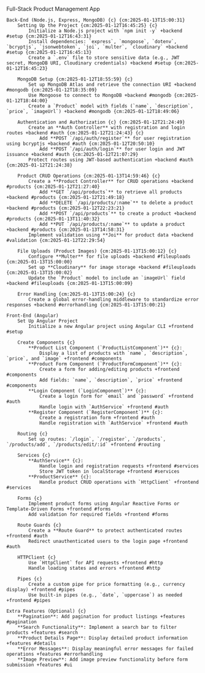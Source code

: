 Full-Stack Product Management App

    Back-End (Node.js, Express, MongoDB) {c} {cm:2025-01-13T15:00:31}
        Setting Up the Project {cm:2025-01-12T16:45:25} {c}
            Initialize a Node.js project with `npm init -y` +backend #setup {cm:2025-01-12T16:43:31}
            Install dependencies: `express`, `mongoose`, `dotenv`, `bcryptjs`, `jsonwebtoken`, `joi`, `multer`, `cloudinary` +backend #setup {cm:2025-01-12T16:45:13}
            Create a `.env` file to store sensitive data (e.g., JWT secret, MongoDB URI, Cloudinary credentials) +backend #setup {cm:2025-01-12T16:45:23}

        MongoDB Setup {cm:2025-01-12T18:55:59} {c}
            Set up MongoDB Atlas and retrieve the connection URI +backend #mongodb {cm:2025-01-12T18:35:09}
            Use Mongoose to connect to MongoDB +backend #mongodb {cm:2025-01-12T18:44:00}
            Create a `Product` model with fields (`name`, `description`, `price`, `imageUrl`) +backend #mongodb {cm:2025-01-12T18:49:06}

        Authentication and Authorization {c} {cm:2025-01-12T21:24:49}
            Create an **Auth Controller** with registration and login routes +backend #auth {cm:2025-01-12T21:24:43} {c}
                Add **POST `/api/auth/register`** for user registration using bcryptjs +backend #auth {cm:2025-01-12T20:50:10}
                Add **POST `/api/auth/login`** for user login and JWT issuance +backend #auth {cm:2025-01-12T21:07:29}
            Protect routes using JWT-based authentication +backend #auth {cm:2025-01-12T21:24:38}

        Product CRUD Operations {cm:2025-01-13T14:59:46} {c}
            Create a **Product Controller** for CRUD operations +backend #products {cm:2025-01-12T21:27:40}
                Add **GET `/api/products`** to retrieve all products +backend #products {cm:2025-01-12T21:49:18}
                Add **DELETE `/api/products/:name`** to delete a product +backend #products {cm:2025-01-12T22:23:21}
                Add **POST `/api/products`** to create a product +backend #products {cm:2025-01-13T11:40:32}
                Add **PUT `/api/products/:name`** to update a product +backend #products {cm:2025-01-13T14:58:31}
            Implement validation using **Joi** for product data +backend #validation {cm:2025-01-12T22:29:54}

        File Uploads (Product Images) {cm:2025-01-13T15:00:12} {c}
            Configure **Multer** for file uploads +backend #fileuploads {cm:2025-01-13T15:00:00}
            Set up **Cloudinary** for image storage +backend #fileuploads {cm:2025-01-13T15:00:02}
            Update the `Product` model to include an `imageUrl` field +backend #fileuploads {cm:2025-01-13T15:00:09}

        Error Handling {cm:2025-01-13T15:00:24} {c}
            Create a global error-handling middleware to standardize error responses +backend #errorhandling {cm:2025-01-13T15:00:21}

    Front-End (Angular)
        Set Up Angular Project
            Initialize a new Angular project using Angular CLI +frontend #setup

        Create Components {c}
            **Product List Component (`ProductListComponent`)** {c}:
                Display a list of products with `name`, `description`, `price`, and `image` +frontend #components
            **Product Form Component (`ProductFormComponent`)** {c}:
                Create a form for adding/editing products +frontend #components
                Add fields: `name`, `description`, `price` +frontend #components
            **Login Component (`LoginComponent`)** {c}:
                Create a login form for `email` and `password` +frontend #auth
                Handle login with `AuthService` +frontend #auth
            **Register Component (`RegisterComponent`)** {c}:
                Create a registration form +frontend #auth
                Handle registration with `AuthService` +frontend #auth

        Routing {c}
            Set up routes: `/login`, `/register`, `/products`, `/products/add`, `/products/edit/:id` +frontend #routing

        Services {c}
            **AuthService** {c}:
                Handle login and registration requests +frontend #services
                Store JWT token in localStorage +frontend #services
            **ProductService** {c}:
                Handle product CRUD operations with `HttpClient` +frontend #services

        Forms {c}
            Implement product forms using Angular Reactive Forms or Template-Driven Forms +frontend #forms
            Add validation for required fields +frontend #forms

        Route Guards {c}
            Create a **Route Guard** to protect authenticated routes +frontend #auth
            Redirect unauthenticated users to the login page +frontend #auth

        HTTPClient {c}
            Use `HttpClient` for API requests +frontend #http
            Handle loading states and errors +frontend #http

        Pipes {c}
            Create a custom pipe for price formatting (e.g., currency display) +frontend #pipes
            Use built-in pipes (e.g., `date`, `uppercase`) as needed +frontend #pipes

    Extra Features (Optional) {c}
        **Pagination**: Add pagination for product listings +features #pagination
        **Search Functionality**: Implement a search bar to filter products +features #search
        **Product Details Page**: Display detailed product information +features #details
        **Error Messages**: Display meaningful error messages for failed operations +features #errorhandling
        **Image Preview**: Add image preview functionality before form submission +features #ui
